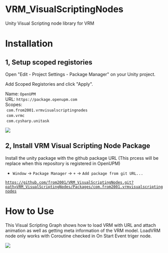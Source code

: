 # VRM_VisualScriptingNodes

Unity Visual Scripting node library for VRM

# Installation

## 1, Setup scoped registories

Open "Edit - Project Settings - Package Manager" on your Unity project.

Add Scoped Registories and click "Apply".

Name: `OpenUPM`  
URL: `https://package.openupm.com`  
Scopes:   
 `com.from2001.vrmvisualscriptingnodes`  
 `com.vrmc`  
 `com.cysharp.unitask`

![](https://github.com/from2001/VRM_VisualScriptingNodes/assets/387880/da298940-5dfb-472a-baaf-7d3d613b962e)

## 2, Install VRM Visual Scripting Node Package

Install the unity package with the github package URL (This prcess will be replace when this repository is registered in OpenUPM)

- `Window` -> `Package Manager` -> `+` -> `Add package from git URL...`

[`https://github.com/from2001/VRM_VisualScriptingNodes.git?path=VRM_VisualScriptingNodes/Packages/com.from2001.vrmvisualscriptingnodes`](https://github.com/from2001/VRM_VisualScriptingNodes.git?path=VRM_VisualScriptingNodes/Packages/com.from2001.vrmvisualscriptingnodes)

# How to Use

This Visual Scripting Graph shows how to load VRM with URL and attach animation as well as getting meta information of the VRM model. LoadVRM node only works with Coroutine checked in On Start Event triger node.

![](https://github.com/from2001/VRM_VisualScriptingNodes/assets/387880/a0055284-7ad1-434c-80c3-f1f91c25881f)
